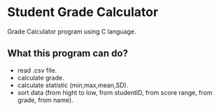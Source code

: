 # Student Grade Calculator
Grade Calculator program using C language.

## What this program can do?
   - read .csv file.
   - calculate grade.
   - calculate statistic (min,max,mean,SD).
   - sort data (from hight to low, from studentID, from score range, from grade, from name).
